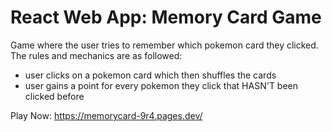 # React Web App: Memory Card Game

Game where the user tries to remember which pokemon card they clicked. The rules and mechanics are as followed: 
- user clicks on a pokemon card which then shuffles the cards
- user gains a point for every pokemon they click that HASN'T been clicked before

Play Now: https://memorycard-9r4.pages.dev/
